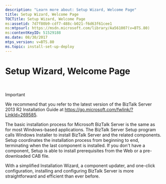 ```yaml
---
description: "Learn more about: Setup Wizard, Welcome Page"
title: Setup Wizard, Welcome Page
TOCTitle: Setup Wizard, Welcome Page
ms:assetid: 7d7f80b9-cdf7-488c-b021-f6d63f61cee1
ms:mtpsurl: https://msdn.microsoft.com/library/Aa561007(v=BTS.80)
ms:contentKeyID: 51529188
ms.date: 08/30/2017
mtps_version: v=BTS.80
ms.topic: install-set-up-deploy
---
```


# Setup Wizard, Welcome Page

 


> [!IMPORTANT]
> <P>We recommend that you refer to the latest version of the BizTalk Server 2013 R2 Installation Guide at <A href="/previous-versions/">https://go.microsoft.com/fwlink/?LinkId=269585</A>.</P>



The basic installation process for Microsoft BizTalk Server is the same as for most Windows-based applications. The BizTalk Server Setup program calls Windows Installer to install BizTalk Server and the related components. Setup coordinates the installation process from beginning to end, terminating when the last component is installed. If you don't have a component, Setup is able to install prerequisites from the Web or a pre-downloaded CAB file.

With a simplified Installation Wizard, a component updater, and one-click configuration, installing and configuring BizTalk Server is more straightforward and efficient than ever before.
